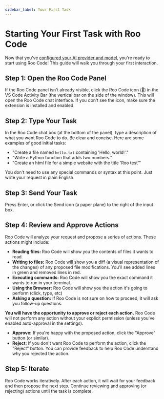 ```yaml
---
sidebar_label: Your First Task
---
```


# Starting Your First Task with Roo Code

Now that you've [configured your AI provider and model](./connecting-api-provider), you're ready to start using Roo Code! This guide will walk you through your first interaction.

## Step 1: Open the Roo Code Panel

If the Roo Code panel isn't already visible, click the Roo Code icon (🚀) in the VS Code Activity Bar (the vertical bar on the side of the window). This will open the Roo Code chat interface.  If you don't see the icon, make sure the extension is installed and enabled.

## Step 2: Type Your Task

In the Roo Code chat box (at the bottom of the panel), type a description of what you want Roo Code to do.  Be clear and concise.  Here are some examples of good initial tasks:

*   "Create a file named `hello.txt` containing 'Hello, world!'."
*   "Write a Python function that adds two numbers."
*    "Create an html file for a simple website with the title 'Roo test'"

You don't need to use any special commands or syntax at this point.  Just write your request in plain English.

## Step 3: Send Your Task

Press Enter, or click the Send icon (a paper plane) to the right of the input box.

## Step 4: Review and Approve Actions

Roo Code will analyze your request and propose a series of actions.  These actions might include:

*   **Reading files:** Roo Code will show you the contents of files it wants to read.
*   **Writing to files:** Roo Code will show you a diff (a visual representation of the changes) of any proposed file modifications.  You'll see added lines in green and removed lines in red.
*   **Executing commands:** Roo Code will show you the exact command it wants to run in your terminal.
*   **Using the Browser:** Roo Code will show you the action it's going to perform (click, type, etc)
* **Asking a question:** If Roo Code is not sure on how to proceed, it will ask you follow-up questions.

**You will have the opportunity to approve or reject each action.**  Roo Code will not perform any action without your explicit permission (unless you've enabled auto-approval in the settings).

*   **Approve:** If you're happy with the proposed action, click the "Approve" button (or similar).
*   **Reject:** If you don't want Roo Code to perform the action, click the "Reject" button. You can provide feedback to help Roo Code understand why you rejected the action.

## Step 5: Iterate

Roo Code works iteratively.  After each action, it will wait for your feedback and then propose the next step.  Continue reviewing and approving (or rejecting) actions until the task is complete.